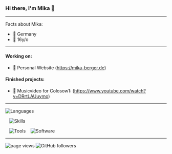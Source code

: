### Hi there, I'm Mika 👋

---

Facts about Mika:

- 🏡 Germany
- 🍰 16y/o

---
#### Working on:
- 💁 Personal Website (https://mika-berger.de)

#### Finished projects:
- 🎵 Musicvideo for Colosow1: (https://www.youtube.com/watch?v=DRrtLAUuymo)

---

![Languages](https://skillicons.dev/icons?i=html,css,lua)<p>
&nbsp;&nbsp; 
![Skills](https://skillicons.dev/icons?i=linux,azure)<p>
&nbsp;&nbsp;
![Tools](https://skillicons.dev/icons?i=git,vscode,azure)
&nbsp;&nbsp;
![Software](https://skillicons.dev/icons?i=premiere,aftereffects,photoshop,discord,figma)<p>

---

<p align="left">
  <a>
    <img src="https://komarev.com/ghpvc/?username=mika-berger" alt="page views" />
  </a>
  </a>
  <a>
    <img alt="GitHub followers" src="https://img.shields.io/github/followers/mika-berger?color=blue&logo=github">
  </a>
</p>
